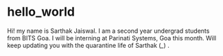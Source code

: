 # hello_world
Hi! my name is Sarthak Jaiswal.
I am a second year undergrad students from BITS Goa. I will be interning at Parinati Systems, Goa this month. Will keep updating you with the quarantine life of Sarthak (*_*) .  
